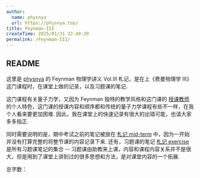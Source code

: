 ```yaml
---
author:
  name: physnya
  url: https://physnya.top/
title: Feynman-III
createTime: 2025/01/31 22:49:30
permalink: /Feynman-III/
---
```

## README

这里是 [physnya](/) 的 Feynman 物理学讲义 Vol.III 札记，是在上《费曼物理学 III》这门课程时，在课堂上做的记录，以及习题课的笔记.

这门课程有关量子力学，又因为 Feynman 独特的教学风格和这门课的 [授课教师](https://xianyuzhongzhi.wordpress.com/) 的个人特色，这门课的授课内容和顺序都和传统的量子力学课程有些不一样，在我个人看来要更加困难. 因此，我在课堂上的快速记录有很大的出错可能，也请大家多多指正.

同时需要说明的是，期中考试之前的笔记被放在 [札记 mid-term](/Feynman-III/zpmh77r9/) 中，因为一开始并没有打算完整的将整节课的内容记录下来. 还有，习题课的笔记 [札记 exercise](/Feynman-III/p8boj4xu/) 是所有习题课笔记的集合 -- 习题课由助教来上课，内容和课程内容关系并不是很大，但是用到了课堂上讲到过的很多思想和方法，是对课堂内容的一个拓展.

总字数：<WordCount type="Feynman-III" />